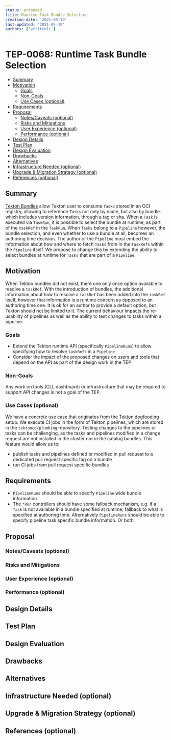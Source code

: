```yaml
---
status: proposed
title: Runtime Task Bundle Selection
creation-date: '2021-05-19'
last-updated: '2021-05-19'
authors: ['afrittoli']
---
```


# TEP-0068: Runtime Task Bundle Selection

<!--
**Note:** When your TEP is complete, all of these comment blocks should be removed.

To get started with this template:

- [ ] **Fill out this file as best you can.**
  At minimum, you should fill in the "Summary", and "Motivation" sections.
  These should be easy if you've preflighted the idea of the TEP with the
  appropriate Working Group.
- [ ] **Create a PR for this TEP.**
  Assign it to people in the SIG that are sponsoring this process.
- [ ] **Merge early and iterate.**
  Avoid getting hung up on specific details and instead aim to get the goals of
  the TEP clarified and merged quickly.  The best way to do this is to just
  start with the high-level sections and fill out details incrementally in
  subsequent PRs.

Just because a TEP is merged does not mean it is complete or approved.  Any TEP
marked as a `proposed` is a working document and subject to change.  You can
denote sections that are under active debate as follows:

```
<<[UNRESOLVED optional short context or usernames ]>>
Stuff that is being argued.
<<[/UNRESOLVED]>>
```

When editing TEPS, aim for tightly-scoped, single-topic PRs to keep discussions
focused.  If you disagree with what is already in a document, open a new PR
with suggested changes.

If there are new details that belong in the TEP, edit the TEP.  Once a
feature has become "implemented", major changes should get new TEPs.

The canonical place for the latest set of instructions (and the likely source
of this file) is [here](/teps/NNNN-TEP-template/README.md).

-->

<!--
This is the title of your TEP.  Keep it short, simple, and descriptive.  A good
title can help communicate what the TEP is and should be considered as part of
any review.
-->

<!--
A table of contents is helpful for quickly jumping to sections of a TEP and for
highlighting any additional information provided beyond the standard TEP
template.

Ensure the TOC is wrapped with
  <code>&lt;!-- toc --&rt;&lt;!-- /toc --&rt;</code>
tags, and then generate with `hack/update-toc.sh`.
-->

<!-- toc -->
- [Summary](#summary)
- [Motivation](#motivation)
  - [Goals](#goals)
  - [Non-Goals](#non-goals)
  - [Use Cases (optional)](#use-cases-optional)
- [Requirements](#requirements)
- [Proposal](#proposal)
  - [Notes/Caveats (optional)](#notescaveats-optional)
  - [Risks and Mitigations](#risks-and-mitigations)
  - [User Experience (optional)](#user-experience-optional)
  - [Performance (optional)](#performance-optional)
- [Design Details](#design-details)
- [Test Plan](#test-plan)
- [Design Evaluation](#design-evaluation)
- [Drawbacks](#drawbacks)
- [Alternatives](#alternatives)
- [Infrastructure Needed (optional)](#infrastructure-needed-optional)
- [Upgrade &amp; Migration Strategy (optional)](#upgrade--migration-strategy-optional)
- [References (optional)](#references-optional)
<!-- /toc -->

## Summary

[Tekton Bundles](https://tekton.dev/docs/pipelines/pipelines/#tekton-bundles)
allow Tekton user to consume `Tasks` stored in an OCI registry, allowing to
reference `Tasks` not only by name, but also by bundle. which includes 
version information, through a tag or sha.
When a `Task` is executed via `TaskRun`, it is possible to select the bundle
at runtime, as part of the `taskRef` in the `TaskRun`. 
When `Tasks` belong to a `Pipeline` however, the bundle selection, and even
whether to use a bundle at all, becomes an authoring time decision. The author
of the `Pipeline` must embed the information about how and where to fetch `Tasks`
from in the `taskRefs` within the `Pipeline` itself.
We propose to change this by extending the ability to select bundles at runtime
for `Tasks` that are part of a `Pipeline`. 


## Motivation

When Tekton bundles did not exist, there one only once option available to resolve
a `taskRef`. With the introduction of bundles, the additional information about how
to resolve a `taskRef` has been added into the `taskRef` itself, however that
information is a runtime concern as opposed to an authoring time one. It is ok for
an author to provide a default option, but Tekton should not be limited to it.
The current behaviour impacts the re-usability of pipelines as well as the ability
to test changes to tasks within a pipeline.

### Goals

- Extend the Tekton runtime API (specifically `PipelineRuns`) to allow specifying how
to resolve `taskRefs` in a `Pipeline`
- Consider the impact of the proposed changes on users and tools that depend on the API
as part of the design work in the TEP

### Non-Goals

Any work on tools (CLI, dashboard) or infrastructure that may be required to support
API changes is not a goal of the TEP. 

### Use Cases (optional)

We have a concrete use case that originates from the [Tekton dogfooding](https://github.com/tektoncd/community/blob/main/teps/0066-dogfooding-tekton.md)
setup. We execute CI jobs in the form of Tekton pipelines, which are stored in the
`tektoncd/plumbing` repository. Testing changes to the pipelines or tasks can be challenging,
as the tasks and pipelines modified in a change request are not installed in the cluster
nor in the catalog bundles.
This feature would allow us to:
- publish tasks and pipelines defined or modified in pull request to a dedicated pull
  request specific tag on a bundle
- run CI jobs from pull request specific bundles

## Requirements

- `PipelineRuns` should be able to specify `Pipeline` wide bundle information 
- The `*Run` controllers should have some fallback mechanism, e.g. if a `Task` is not available
  in a bundle specified at runtime, fallback to what is specified at authoring time. Alternatively
  `PipelineRuns` should be able to specify pipeline task specific bundle information. Or both.

## Proposal

<!--
This is where we get down to the specifics of what the proposal actually is.
This should have enough detail that reviewers can understand exactly what
you're proposing, but should not include things like API designs or
implementation.  The "Design Details" section below is for the real
nitty-gritty.
-->

### Notes/Caveats (optional)

<!--
What are the caveats to the proposal?
What are some important details that didn't come across above.
Go in to as much detail as necessary here.
This might be a good place to talk about core concepts and how they relate.
-->

### Risks and Mitigations

<!--
What are the risks of this proposal and how do we mitigate. Think broadly.
For example, consider both security and how this will impact the larger
kubernetes ecosystem.

How will security be reviewed and by whom?

How will UX be reviewed and by whom?

Consider including folks that also work outside the WGs or subproject.
-->

### User Experience (optional)

<!--
Consideration about the user experience. Depending on the area of change,
users may be task and pipeline editors, they may trigger task and pipeline
runs or they may be responsible for monitoring the execution of runs,
via CLI, dashboard or a monitoring system.

Consider including folks that also work on CLI and dashboard.
-->

### Performance (optional)

<!--
Consideration about performance.
What impact does this change have on the start-up time and execution time
of task and pipeline runs? What impact does it have on the resource footprint
of Tekton controllers as well as task and pipeline runs?

Consider which use cases are impacted by this change and what are their
performance requirements.
-->

## Design Details

<!--
This section should contain enough information that the specifics of your
change are understandable.  This may include API specs (though not always
required) or even code snippets.  If there's any ambiguity about HOW your
proposal will be implemented, this is the place to discuss them.

If it's helpful to include workflow diagrams or any other related images,
add them under "/teps/images/". It's upto the TEP author to choose the name
of the file, but general guidance is to include at least TEP number in the
file name, for example, "/teps/images/NNNN-workflow.jpg".
-->

## Test Plan

<!--
**Note:** *Not required until targeted at a release.*

Consider the following in developing a test plan for this enhancement:
- Will there be e2e and integration tests, in addition to unit tests?
- How will it be tested in isolation vs with other components?

No need to outline all of the test cases, just the general strategy.  Anything
that would count as tricky in the implementation and anything particularly
challenging to test should be called out.

All code is expected to have adequate tests (eventually with coverage
expectations).
-->

## Design Evaluation
<!--
How does this proposal affect the reusability, simplicity, flexibility 
and conformance of Tekton, as described in [design principles](https://github.com/tektoncd/community/blob/master/design-principles.md)
-->

## Drawbacks

<!--
Why should this TEP _not_ be implemented?
-->

## Alternatives

<!--
What other approaches did you consider and why did you rule them out?  These do
not need to be as detailed as the proposal, but should include enough
information to express the idea and why it was not acceptable.
-->

## Infrastructure Needed (optional)

<!--
Use this section if you need things from the project/SIG.  Examples include a
new subproject, repos requested, github details.  Listing these here allows a
SIG to get the process for these resources started right away.
-->

## Upgrade & Migration Strategy (optional)

<!--
Use this section to detail whether this feature needs an upgrade or
migration strategy. This is especially useful when we modify a
behavior or add a feature that may replace and deprecate a current one.
-->

## References (optional)

<!--
Use this section to add links to GitHub issues, other TEPs, design docs in Tekton
shared drive, examples, etc. This is useful to refer back to any other related links
to get more details.
-->
